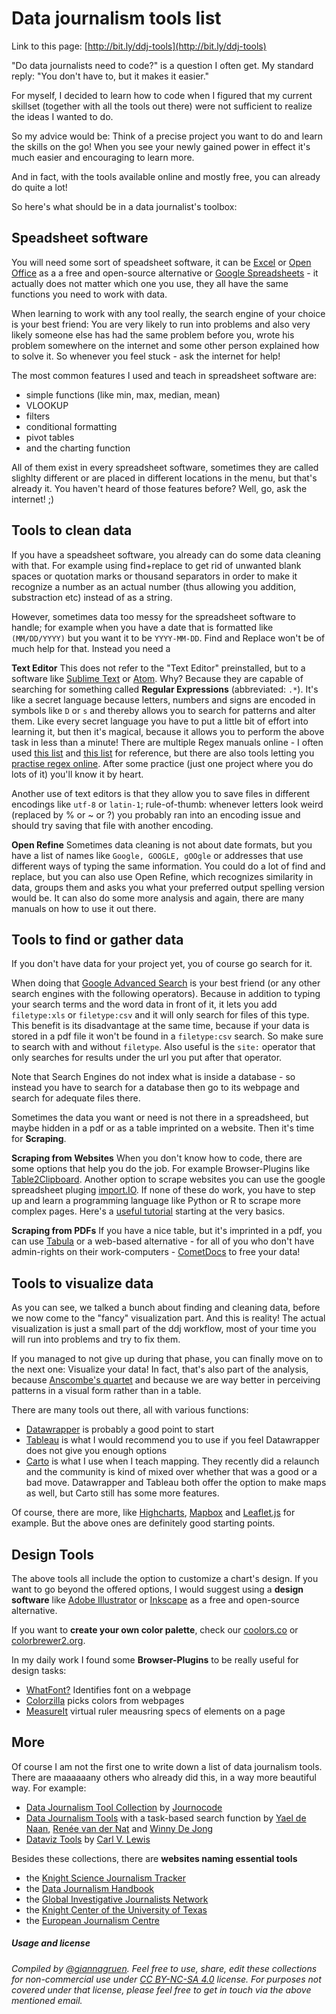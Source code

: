 # Data journalism tools list

Link to this page: [http://bit.ly/ddj-tools](http://bit.ly/ddj-tools)

"Do data journalists need to code?" is a question I often get. My standard reply: "You don't have to, but it makes it easier." 

For myself, I decided to learn how to code when I figured that my current skillset (together with all the tools out there) were not sufficient to realize the ideas I wanted to do. 

So my advice would be: Think of a precise project you want to do and learn the skills on the go! When you see your newly gained power in effect it's much easier and encouraging to learn more.

And in fact, with the tools available online and mostly free, you can already do quite a lot!

So here's what should be in a data journalist's toolbox:

## Speadsheet software
You will need some sort of speadsheet software, it can be [Excel](https://products.office.com/en/excel) or [Open Office](https://www.openoffice.org/) as a a free and open-source alternative or [Google Spreadsheets](https://www.google.com/sheets/about/) - it actually does not matter which one you use, they all have the same functions you need to work with data.

When learning to work with any tool really, the search engine of your choice is your best friend: You are very likely to run into problems and also very likely someone else has had the same problem before you, wrote his problem somewhere on the internet and some other person explained how to solve it. So whenever you feel stuck - ask the internet for help!

The most common features I used and teach in spreadsheet software are:
- simple functions (like min, max, median, mean)
- VLOOKUP
- filters
- conditional formatting
- pivot tables
- and the charting function

All of them exist in every spreadsheet software, sometimes they are called slighlty different or are placed in different locations in the menu, but that's already it. You haven't heard of those features before? Well, go, ask the internet! ;)

## Tools to clean data
If you have a speadsheet software, you already can do some data cleaning with that. For example using find+replace to get rid of unwanted blank spaces or quotation marks or thousand separators in order to make it recognize a number as an actual number (thus allowing you addition, substraction etc) instead of as a string.

However, sometimes data too messy for the spreadsheet software to handle; for example when you have a date that is formatted like `(MM/DD/YYYY)` but you want it to be `YYYY-MM-DD`. Find and Replace won't be of much help for that. Instead you need a 

**Text Editor**
This does not refer to the "Text Editor" preinstalled, but to a software like [Sublime Text](https://www.sublimetext.com/) or [Atom](https://atom.io/). Why? Because they are capable of searching for something called **Regular Expressions** (abbreviated: `.*`). It's like a secret language because letters, numbers and signs are encoded in symbols like `D` or `s` and thereby allows you to search for patterns and alter them. Like every secret language you have to put a little bit of effort into learning it, but then it's magical, because it allows you to perform the above task in less than a minute! There are multiple Regex manuals online - I often used [this list](http://www.rexegg.com/regex-quickstart.html) and [this list](http://www.petefreitag.com/cheatsheets/regex/) for reference, but there are also tools letting you [practise regex online](https://regexr.com/). After some practice (just one project where you do lots of it) you'll know it by heart.

Another use of text editors is that they allow you to save files in different encodings like `utf-8` or `latin-1`; rule-of-thumb: whenever letters look weird (replaced by % or ~ or ?) you probably ran into an encoding issue and should try saving that file with another encoding.

**Open Refine**
Sometimes data cleaning is not about date formats, but you have a list of names like `Google, GOOGLE, gOOgle` or addresses that use different ways of typing the same information. You could do a lot of find and replace, but you can also use Open Refine, which recognizes similarity in data, groups them and asks you what your preferred output spelling version would be. It can also do some more analysis and again, there are many manuals on how to use it out there.

## Tools to find or gather data
If you don't have data for your project yet, you of course go search for it. 

When doing that [Google Advanced Search](https://www.google.com/advanced_search) is your best friend (or any other search engines with the following operators). Because in addition to typing your search terms and the word data in front of it, it lets you add `filetype:xls` or `filetype:csv` and it will only search for files of this type. This benefit is its disadvantage at the same time, because if your data is stored in a pdf file it won't be found in a `filetype:csv` search. So make sure to search with and without `filetype`. Also useful is the `site:` operator that only searches for results under the url you put after that operator.

Note that Search Engines do not index what is inside a database - so instead you have to search for a database then go to its webpage and search for adequate files there.

Sometimes the data you want or need is not there in a spreadsheed, but maybe hidden in a pdf or as a table imprinted on a website. Then it's time for **Scraping**. 

**Scraping from Websites**
When you don't know how to code, there are some options that help you do the job. For example Browser-Plugins like [Table2Clipboard](https://addons.mozilla.org/en-US/firefox/addon/dafizilla-table2clipboard/). Another option to scrape websites you can use the google spreadsheet pluging [import.IO](https://www.import.io/post/updated-bulk-extract-data-using-google-sheets/). If none of these do work, you have to step up and learn a programming language like Python or R to scrape more complex pages. Here's a [useful tutorial](https://data-lessons.github.io/library-webscraping/) starting at the very basics.

**Scraping from PDFs**
If you have a nice table, but it's imprinted in a pdf, you can use [Tabula](http://tabula.technology/) or a web-based alternative - for all of you who don't have admin-rights on their work-computers - [CometDocs](https://www.cometdocs.com/) to free your data! 

## Tools to visualize data

As you can see, we talked a bunch about finding and cleaning data, before we now come to the "fancy" visualization part. And this is reality! The actual visualization is just a small part of the ddj workflow, most of your time you will run into problems and try to fix them. 

If you managed to not give up during that phase, you can finally move on to the next one: Visualize your data! In fact, that's also part of the analysis, because [Anscombe's quartet](https://en.wikipedia.org/wiki/Anscombe%27s_quartet) and because we are way better in perceiving patterns in a visual form rather than in a table. 

There are many tools out there, all with various functions:

- [Datawrapper](https://www.datawrapper.de/) is probably a good point to start
- [Tableau](https://www.tableau.com/) is what I would recommend you to use if you feel Datawrapper does not give you enough options
- [Carto](https://carto.com/) is what I use when I teach mapping. They recently did a relaunch and the community is kind of mixed over whether that was a good or a bad move. Datawrapper and Tableau both offer the option to make maps as well, but Carto still has some more features. 

Of course, there are more, like [Highcharts](https://www.highcharts.com/), [Mapbox](https://www.mapbox.com/) and [Leaflet.js](http://leafletjs.com/) for example. But the above ones are definitely good starting points.

## Design Tools
The above tools all include the option to customize a chart's design. If you want to go beyond the offered options, I would suggest using a **design software** like [Adobe Illustrator](http://www.adobe-students.com/de/creativecloud/buy/students.html?sdid=KKTIB&mv=search&s_kwcid=AL!3085!3!186073542703!b!!g!!adobe%20illustrator%20creative%20cloud&ef_id=WVIVLQAAAHNc5D2H:20180121181424:s) or [Inkscape](https://inkscape.org/en/) as a free and open-source alternative.

If you want to **create your own color palette**, check our [coolors.co](coolors.co) or [colorbrewer2.org](colorbrewer2.org).

In my daily work I found some **Browser-Plugins** to be really useful for design tasks:
- [WhatFont?](https://chrome.google.com/webstore/detail/whatfont/jabopobgcpjmedljpbcaablpmlmfcogm?hl=en) Identifies font on a webpage
- [Colorzilla](https://chrome.google.com/webstore/detail/colorzilla/bhlhnicpbhignbdhedgjhgdocnmhomnp?hl=en) picks colors from webpages
- [MeasureIt](https://addons.mozilla.org/en-US/firefox/addon/measureit/) virtual ruler meausring specs of elements on a page

## More

Of course I am not the first one to write down a list of data journalism tools. There are maaaaaany others who already did this, in a way more beautiful way. For example:

- [Data Journalism Tool Collection](http://journocode.com/data-journalism-tools/) by [Journocode](https://twitter.com)
- [Data Journalism Tools](https://datajournalism.tools) with a task-based search function by [Yael de Naan](https://twitter.com/yaeldehaan), [Renée van der Nat](https://twitter.com/mechanicalangel) and [Winny De Jong](https://twitter.com/winnydejong) 
- [Dataviz Tools](http://dataviz.tools/) by [Carl V. Lewis](https://twitter.com/carlvlewis)

Besides these collections, there are **websites naming essential tools**
- the [Knight Science Journalism Tracker](https://ksj.mit.edu/data-journalism-tools/) 
- the [Data Journalism Handbook](http://datajournalismhandbook.org/1.0/en/delivering_data_7.html) 
- the [Global Investigative Journalists Network](https://gijn.org/2016/04/25/a-data-journalism-experts-personal-toolkit/)
- the [Knight Center of the University of Texas](https://knightcenter.utexas.edu/blog/00-14184-6-more-digital-tools-your-data-journalism-kit)
- the [European Journalism Centre](http://datadrivenjournalism.net/resources)  






##### Usage and license
*Compiled by [@giannagruen](twitter.com/giannagruen).* 
*Feel free to use, share, edit these collections for non-commercial use under [CC BY-NC-SA 4.0](https://creativecommons.org/licenses/by-nc-sa/4.0/) license. For purposes not covered under that license, please feel free to get in touch via the above mentioned email.*
